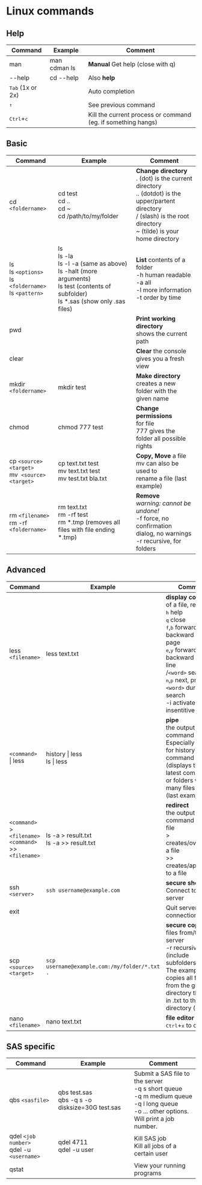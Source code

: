 # Linux commands

## Help

|Command|Example|Comment|
|---|---|---|
|man <command>|man cdman ls|**Manual** Get help (close with q)|
|<command> --help|cd --help|Also **help**|
|<kbd>Tab</kbd> (1x or 2x) ||Auto completion|
|<kbd>↑</kbd>| |See previous command|
|<kbd>Ctrl</kbd>+<kbd>c</kbd>||Kill the current process or command (eg. if something hangs)|


## Basic

|Command|Example|Comment|
|---|---|---|
|cd `<foldername>`|cd test <br> cd .. <br> cd ~ <br> cd /path/to/my/folder | **Change directory** <br>. (dot) is the current directory <br> .. (dotdot) is the upper/partent directory <br> / (slash) is the root directory <br> ~ (tilde) is your home directory |
|ls <br> ls `<options>` <br> ls `<foldername>` <br> ls `<pattern>` | ls <br> ls -la <br> ls -l -a (same as above) <br> ls -halt (more arguments) <br> ls test (contents of subfolder) <br> ls *.sas (show only .sas files) | **List** contents of a folder <br> -h human readable <br> -a all <br> -l more information <br> -t order by time |
|pwd | | **Print working directory** <br> shows the current path|
|clear| | **Clear** the console <br>gives you a fresh view|
|mkdir `<foldername>` |mkdir test | **Make directory** <br> creates a new folder with the given name|
|chmod <permissions> <foldername>|chmod 777 test|**Change permissions** <br> for file <br> 777 gives the folder all possible rights |
|cp `<source>` `<target>` <br> mv  `<source>` `<target>` | cp text.txt test <br> mv text.txt test <br> mv test.txt bla.txt|**Copy, Move** a file <br> mv can also be used to<br> rename a file (last example)|
|rm `<filename>` <br> rm -rf `<foldername>`|rm text.txt <br> rm -rf test  <br> rm \*.tmp (removes all files with file ending \*.tmp)| **Remove** <br> *warning: cannot be undone!* <br> -f force, no confirmation<br> dialog, no warnings <br> -r recursive, for folders |

## Advanced
|Command|Example|Comment|
|---|---|---|
|less `<filename>` | less text.txt | **display contents** <br> of a file, read-only <br> <kbd>h</kbd> help <br> <kbd>q</kbd> close<br> <kbd>f</kbd>,<kbd>b</kbd> forward, backward one page <br> <kbd>e</kbd>,<kbd>y</kbd> forward, backward single line <br>/`<word>` search <br> <kbd>n</kbd>,<kbd>p</kbd> next, previous `<word>` during search <br> -i activate case insentitive search |
| `<command>` &#124; less| history  &#124; less <br> ls  &#124; less | **pipe** <br> the output of a command to less. <br> Especially useful for history command (displays the latest commands) or folders with many files in them (last example) |
| `<command>` > `<filename>` <br> `<command>` >> `<filename>` | ls -a > result.txt <br> ls -a >> result.txt | **redirect** <br> the output of a command into a file <br> > creates/overwrites a file <br> >> creates/appends to a file |
|ssh `<server>` | `ssh username@example.com` | **secure shell** <br> Connect to a server |
|exit | | Quit server connection|
|scp `<source>` `<target>` | `scp username@example.com:/my/folder/*.txt .` | **secure copy**  <br> files from/to a server <br> -r recursive (include subfolders)<br> The example copies all files from the given directory then end in .txt to the local directory (dot) |
|nano `<filename>` | nano text.txt | **file editor** <br> <kbd>Ctrl</kbd>+<kbd>x</kbd> to close |

## SAS specific
|Command|Example|Comment|
|---|---|---|
|qbs `<sasfile>` | qbs test.sas <br> qbs -q s -o disksize=30G test.sas | Submit a SAS file to the server <br> -q s short queue  <br> -q m medium queue  <br> -q l long queue  <br> -o ... other options.  <br> Will print a job number.|
|qdel `<job number>` <br> qdel -u `<username>` | qdel 4711 <br> qdel -u user | Kill SAS job <br> Kill all jobs of a certain user |
|qstat| |View your running programs |
